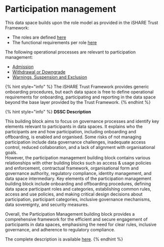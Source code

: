 # Participation management

This data space builds upon the role model as provided in the iSHARE Trust Framework:

* The roles are defined [here](https://framework.ishare.eu/is/framework-and-roles)
* The functional requirements per role [here](https://framework.ishare.eu/is/functional-requirements-per-role)

The following operational processes are relevant to participation management:

* [Admission](https://framework.ishare.eu/is/admission)
* [Withdrawal or Downgrade](https://framework.ishare.eu/is/withdrawal-or-downgrade)
* [Warnings, Suspension and Exclusion](https://framework.ishare.eu/is/warnings-suspension-and-exclusion)&#x20;

{% hint style="info" %}
The iSHARE Trust Framework provides generic onboarding procedures, but each data space is free to define operational requirements for onboarding, participating and reporting in the data space beyond the base layer provided by the Trust Framework.&#x20;
{% endhint %}

{% hint style="info" %}
**DSSC Description**

This building block aims to focus on governance processes and identify key elements relevant to participants in data spaces. It explains who the participants are and how participation, including onboarding and offboarding, is enabled and organised. Some risks of not managing participation include data governance challenges, inadequate access control, reduced collaboration, and a lack of alignment with organisational goals.\
However, the participation management building block contains various relationships with other building blocks such as access & usage policies and enforcement, contractual framework, organisational form and governance authority, regulatory compliance, identity management, and data space intermediary. Key elements of the participation management building block include onboarding and offboarding procedures, defining data space participant roles and categories, establishing common rules, access and use policies, and making critical design decisions about participation, participant categories, inclusive governance mechanisms, data sovereignty, and security measures.

Overall, the Participation Management building block provides a comprehensive framework for the efficient and secure engagement of participants in data spaces, emphasising the need for clear rules, inclusive governance, and adherence to regulatory compliance.

The complete description is available [here](https://dssc.eu/space/BVE2/1071253799/Participation+Management).
{% endhint %}

